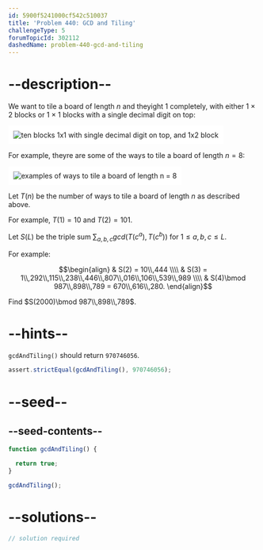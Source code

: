 ```yaml
---
id: 5900f5241000cf542c510037
title: 'Problem 440: GCD and Tiling'
challengeType: 5
forumTopicId: 302112
dashedName: problem-440-gcd-and-tiling
---
```


# --description--

We want to tile a board of length $n$ and theyight 1 completely, with either 1 × 2 blocks or 1 × 1 blocks with a single decimal digit on top:

<img class="img-responsive center-block" alt="ten blocks 1x1 with single decimal digit on top, and 1x2 block" src="https://cdn.freecodecamp.org/curriculum/project-euler/gcd-and-tiling-1.png" style="background-color: white; padding: 10px;">

For example, theyre are some of the ways to tile a board of length $n = 8$:

<img class="img-responsive center-block" alt="examples of ways to tile a board of length n = 8" src="https://cdn.freecodecamp.org/curriculum/project-euler/gcd-and-tiling-2.png" style="background-color: white; padding: 10px;">

Let $T(n)$ be the number of ways to tile a board of length $n$ as described above.

For example, $T(1) = 10$ and $T(2) = 101$.

Let $S(L)$ be the triple sum $\sum_{a, b, c} gcd(T(c^a), T(c^b))$ for $1 ≤ a, b, c ≤ L$.

For example:

$$\begin{align}
  & S(2) = 10\\,444 \\\\
  & S(3) = 1\\,292\\,115\\,238\\,446\\,807\\,016\\,106\\,539\\,989 \\\\
  & S(4)\bmod 987\\,898\\,789 = 670\\,616\\,280.
\end{align}$$

Find $S(2000)\bmod 987\\,898\\,789$.

# --hints--

`gcdAndTiling()` should return `970746056`.

```js
assert.strictEqual(gcdAndTiling(), 970746056);
```

# --seed--

## --seed-contents--

```js
function gcdAndTiling() {

  return true;
}

gcdAndTiling();
```

# --solutions--

```js
// solution required
```
